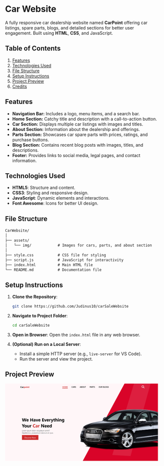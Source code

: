 # Car Website

A fully responsive car dealership website named **CarPoint** offering car listings, spare parts, blogs, and detailed sections for better user engagement. Built using **HTML**, **CSS**, and JavaScript.

## Table of Contents
1. [Features](#features)
2. [Technologies Used](#technologies-used)
3. [File Structure](#file-structure)
4. [Setup Instructions](#setup-instructions)
5. [Project Preview](#project-preview)
6. [Credits](#credits)

## Features

- **Navigation Bar:** Includes a logo, menu items, and a search bar.
- **Home Section:** Catchy title and description with a call-to-action button.
- **Car Section:** Displays multiple car listings with images and titles.
- **About Section:** Information about the dealership and offerings.
- **Parts Section:** Showcases car spare parts with prices, ratings, and purchase buttons.
- **Blog Section:** Contains recent blog posts with images, titles, and descriptions.
- **Footer:** Provides links to social media, legal pages, and contact information.

## Technologies Used

- **HTML5**: Structure and content.
- **CSS3**: Styling and responsive design.
- **JavaScript**: Dynamic elements and interactions.
- **Font Awesome**: Icons for better UI design.

## File Structure

```
CarWebsite/
│
├── assets/
│   └── img/            # Images for cars, parts, and about section
│
├── style.css           # CSS file for styling
├── script.js           # JavaScript for interactivity
├── index.html          # Main HTML file
└── README.md           # Documentation file
```

## Setup Instructions

1. **Clone the Repository**:
   ```bash
   git clone https://github.com/Judinus10/carSaleWebsite
   ```

2. **Navigate to Project Folder**:
   ```bash
   cd carSaleWebsite
   ```

3. **Open in Browser**:
   Open the `index.html` file in any web browser.

4. **(Optional) Run on a Local Server**:
   - Install a simple HTTP server (e.g., `live-server` for VS Code).
   - Run the server and view the project.

## Project Preview

![Car Website Screenshot](assets/img/Website.png)


